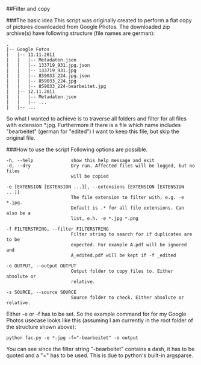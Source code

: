 ##Filter and copy

###The basic idea
This script was originally created to perform a flat copy of pictures 
downloaded from Google Photos. The downloaded zip archive(s) have following 
structure (file names are german):  
  
    .
    |-- Google Fotos
    |   |-- 11.11.2011
    |   |   |-- Metadaten.json
    |   |   |-- 133719_931.jpg.json
    |   |   |-- 133719_931.jpg
    |   |   |-- 859033_224.jpg.json
    |   |   |-- 859033_224.jpg
    |   |   |-- 859033_224-bearbeitet.jpg
    |   |-- 12.11.2011
    |   |   |-- Metadaten.json
    |   |   |-- ...
    |   |-- ...                            

So what I wanted to achieve is to traverse all folders and filter for all files with
extension *.jpg. Furthermore if there is a file which name includes "bearbeitet" 
(german for "edited") I want to keep this file, but skip the original file. 

###How to use the script
Following options are possible.

    -h, --help              show this help message and exit
    -d, --dry               Dry run. Affected files will be logged, but no files
                            will be copied
                            
    -e [EXTENSION [EXTENSION ...]], --extensions [EXTENSION [EXTENSION ...]]
                            The file extension to filter with, e.g. -e *.jpg.
                            Default is .* for all file extensions. Can also be a
                            list, e.h. -e *.jpg *.png
                            
    -f FILTERSTRING, --filter FILTERSTRING
                            Filter string to search for if duplicates are to be
                            expected. For example A.pdf will be ignored and
                            A_edited.pdf will be kept if -f _edited
                            
    -o OUTPUT, --output OUTPUT
                            Output folder to copy files to. Either absolute or
                            relative.
                            
    -s SOURCE, --source SOURCE
                            Source folder to check. Either absolute or relative.

Either -e or -f has to be set. So the example command for for my Google Photos 
usecase looks like this (assuming I am currently in the root folder of the structure 
shown above):

    python fac.py -e *.jpg -f="-bearbeitet" -o output
    
You can see since the filter string "-bearbeitet" contains a dash, it has to be quoted 
and a "=" has to be used. This is due to python's built-in argsparse.